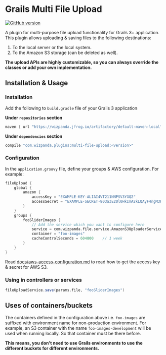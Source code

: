 # Grails Multi File Upload

[![GitHub version](https://badge.fury.io/gh/wizpanda%2Fmulti-file-upload.svg)](https://badge.fury.io/gh/wizpanda%2Fmulti-file-upload)

A plugin for multi-purpose file upload functionality for Grails 3+ application. This plugin allows uploading & saving files
to the following destinations:

1. To the local server or the local system.
2. To the Amazon S3 storage (can be deleted as well).

**The upload APIs are highly customizable, so you can always override the classes or add your own implementation.**

## Installation & Usage

### Installation

Add the following to `build.gradle` file of your Grails 3 application

**Under `repositories` section**

```groovy
maven { url "https://wizpanda.jfrog.io/artifactory/default-maven-local" }
```

**Under `dependencies` section**

```groovy
compile "com.wizpanda.plugins:multi-file-upload:<version>"

```

### Configuration

In the `application.groovy` file, define your groups & AWS configuration. For example:

```groovy
fileUpload {
    global {
        amazon {
            accessKey = "EXAMPLE-KEY-ALIAI4VT211NNPSV3YGQ2"
            accessSecret = "EXAMPLE-SECRET-803a3E2Ul0HkImA2kLQAyF4ngM3P6St"
        }
    }
    groups {
        fooSliderImages {
            // Add the service which you want to configure here
            service = com.wizpanda.file.service.AmazonS3UploaderService
            container = "foo-images"
            cacheControlSeconds = 604800    // 1 week
        }
    }
}
```

Read [docs/aws-access-configuration.md](docs/aws-access-configuration.md) to read how to get the access key & secret for AWS S3.

### Using in controllers or services

```groovy
fileUploadService.save(params.file, "fooSliderImages")
```

## Uses of containers/buckets

The containers defined in the configuration above i.e. `foo-images` are suffixed with environment name for non-production environment.
For example, an S3 container with the name `foo-images-development` will be used when running locally. So that container must be there
before.

**This means, you don't need to use Grails environments to use the different buckets for different environments.** 
